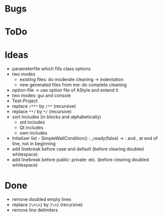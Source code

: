 ﻿# Bugs

# ToDo

# Ideas
* parameterfile which fills class options
* two modes
  * existing files: do moderate cleaning -> indentation
  * new generated files from me: do complete cleaning
* option-file -> use option file of AStyle and extend it
* two modes: gui and console
* Test-Project
* replace `/***` by `/**` (recursive)
* replace `**/` by `*/` (recursive)
* sort includes (in blocks and alphabetically)
  * std includes
  * Qt includes
  * own includes
* Intializer list - SimpleWaitCondition() : _ready(false) -> : and , at end of line, not in beginning
* add linebreak before case and default (before clearing doubled whitespace)
* add linebreak before public: private: etc. (before clearing doubled whitespace)

# Done
* remove doubled empty lines
* replace `}\n\n}` by `}\n}` (recursive)
* remove line delimiters
